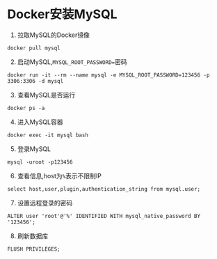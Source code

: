 # Docker安装MySQL


1. 拉取MySQL的Docker镜像
```
docker pull mysql
```

2. 启动MySQL,`MYSQL_ROOT_PASSWORD=`密码
```
docker run -it --rm --name mysql -e MYSQL_ROOT_PASSWORD=123456 -p 3306:3306 -d mysql
```

3. 查看MySQL是否运行
```
docker ps -a
```

4. 进入MySQL容器
```
docker exec -it mysql bash
```

5. 登录MySQL
```
mysql -uroot -p123456
```

6. 查看信息,host为`%`表示不限制IP
```
select host,user,plugin,authentication_string from mysql.user;
```

7. 设置远程登录的密码
```
ALTER user 'root'@'%' IDENTIFIED WITH mysql_native_password BY '123456';
```

8. 刷新数据库
```
FLUSH PRIVILEGES;
```